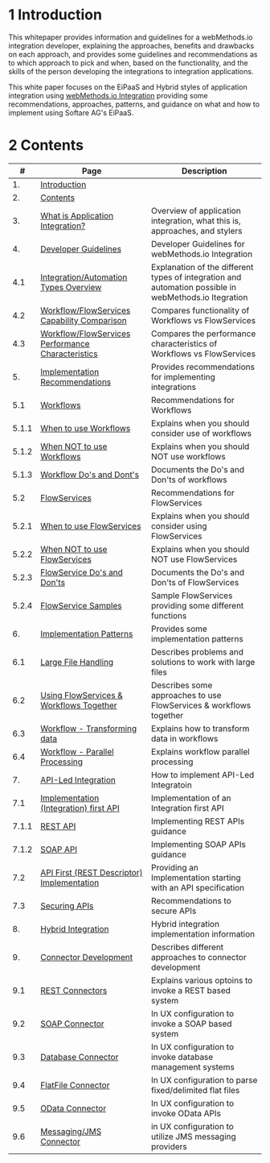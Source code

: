 # 1 Introduction

This whitepaper provides information and guidelines for a webMethods.io integration developer, explaining the approaches, benefits and drawbacks on each approach, and provides some guidelines and recommendations as to which approach to pick and when, based on the functionality, and the skills of the person developing the integrations to integration applications.

This white paper focuses on the EiPaaS and Hybrid styles of application integration using [webMethods.io Integration](https://www.softwareag.com/en_corporate/platform/integration-apis/api-integration-platform.html) providing some recommendations, approaches, patterns, and guidance on what and how to implement using Softare AG's EiPaaS.

# 2 Contents

| #     | Page                                                                                                | Description                                                                                           |
| ----- | --------------------------------------------------------------------------------------------------- | ----------------------------------------------------------------------------------------------------- |
| 1.    | [Introduction](#1-introduction)                                                                        |                                                                                                       |
| 2.    | [Contents](#2-contents)                                                                                |                                                                                                       |
| 3.    | [What is Application Integration?](3-what-is-application-integration.md)        | Overview of application integration, what this is, approaches, and stylers                            |
| 4.    | [Developer Guidelines](4-developer-guidelines.md)                               | Developer Guidelines for webMethods.io Integration                                                    |
| 4.1   | [Integration/Automation Types Overview](4-developer-guidelines.md)              | Explanation of the different types of integration and automation possible in webMethods.io Itegration |
| 4.2   | [Workflow/FlowServices Capability Comparison](4-developer-guidelines.md)        | Compares functionality of Workflows vs FlowServices                                                   |
| 4.3   | [Workflow/FlowServices Performance Characteristics](4-developer-guidelines.md)  | Compares the performance characteristics of Workflows vs FlowServices                                 |
| 5.    | [Implementation Recommendations](5-implementation-recommendations.md)           | Provides recommendations for implementing integrations                                                |
| 5.1   | [Workflows](5-implementation-recommendations.md)                                | Recommendations for Workflows                                                                         |
| 5.1.1 | [When to use Workflows](5-implementation-recommendations.md)                    | Explains when you should consider use of workflows                                                    |
| 5.1.2 | [When NOT to use Workflows](5-implementation-recommendations.md)                | Explains when you should NOT use workflows                                                            |
| 5.1.3 | [Workflow Do&#39;s and Dont&#39;s](5-implementation-recommendations.md)         | Documents the Do's and Don'ts of workflows                                                            |
| 5.2   | [FlowServices](5-implementation-recommendations.md)                             | Recommendations for FlowServices                                                                      |
| 5.2.1 | [When to use FlowServices](5-implementation-recommendations.md)                 | Explains when you should consider using FlowServices                                                  |
| 5.2.2 | [When NOT to use FlowServices](5-implementation-recommendations.md)             | Explains when you should NOT use FlowServices                                                         |
| 5.2.3 | [FlowService Do&#39;s and Don&#39;ts](5-implementation-recommendations.md)      | Documents the Do's and Don'ts of FlowServices                                                         |
| 5.2.4 | [FlowService Samples](5-implementation-recommendations.md)      | Sample FlowServices providing some different functions                                                         |
| 6.    | [Implementation Patterns](6-implementation-patterns.md#6)                       | Provides some implementation patterns                                                                 |
| 6.1   | [Large File Handling](6-implementation-patterns.md#6.1)                         | Describes problems and solutions to work with large files                                             |
| 6.2   | [Using FlowServices &amp; Workflows Together](6-implementation-patterns.md#6.2) | Describes some approaches to use FlowServices & workflows together                                    |
| 6.3   | [Workflow - Transforming data](6-implementation-patterns.md#6.3)                | Explains how to transform data in workflows                                                           |
| 6.4   | [Workflow - Parallel Processing](6-implementation-patterns.md#6.4)              | Explains workflow parallel processing                                                                 |
| 7.    | [API-Led Integration](7-API-led-integration.md#7)                               | How to implement API-Led Integratoin                                                                  |
| 7.1   | [Implementation (Integration) first API](7-API-led-integration.md#7.1)          | Implementation of an Integration first API                                                            |
| 7.1.1 | [REST API](7-API-led-integration.md#7.1.1)                                      | Implementing REST APIs guidance                                                                       |
| 7.1.2 | [SOAP API](7-API-led-integration.md#7.1.2)                                      | Implementing SOAP APIs guidance                                                                       |
| 7.2   | [API First (REST Descriptor) Implementation](7-API-led-integration.md#7.2)      | Providing an Implementation starting with an API specification                                        |
| 7.3   | [Securing APIs](7-API-led-integration.md#7.3)                                   | Recommendations to secure APIs                                                                        |
| 8.    | [Hybrid Integration](8-hybrid-integration.md)                                   | Hybrid integration implementation information                                                         |
| 9.    | [Connector Development](9-connector-development.md)                             | Describes different approaches to connector development                                               |
| 9.1   | [REST Connectors](9-connector-development.md#9.1)                               | Explains various optoins to invoke a REST based system                                                |
| 9.2   | [SOAP Connector](9-connector-development.md#9.2)                                | In UX configuration to invoke a SOAP based system                                                     |
| 9.3   | [Database Connector](9-connector-development.md#9.3)                            | In UX configuration to invoke database management systems                                             |
| 9.4   | [FlatFile Connector](9-connector-development.md#9.4)                            | In UX configuration to parse fixed/delimited flat files                                               |
| 9.5   | [OData Connector](9-connector-development.md#9.5)                               | In UX configuration to invoke OData APIs                                                              |
| 9.6   | [Messaging/JMS Connector](9-connector-development.md#9.6)                       | in UX configuration to utilize JMS messaging providers                                                |

